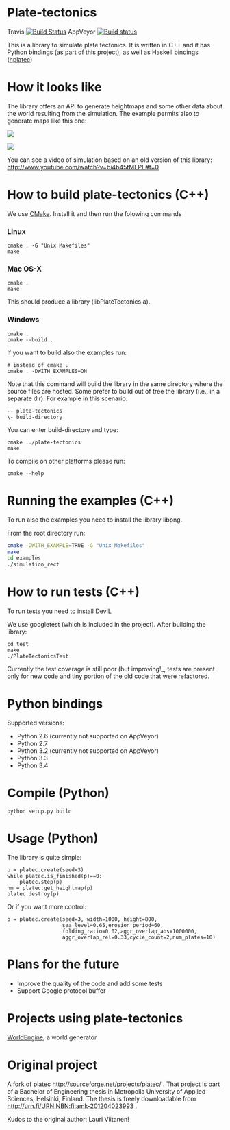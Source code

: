 Plate-tectonics
===============
Travis
[![Build Status](https://travis-ci.org/Mindwerks/plate-tectonics.svg?branch=master)](https://travis-ci.org/Mindweks/plate-tectonics)
AppVeyor
[![Build status](https://ci.appveyor.com/api/projects/status/siss20palcy6rbif?svg=true)](https://ci.appveyor.com/project/ftomassetti/plate-tectonics)


This is a library to simulate plate tectonics.
It is written in C++ and it has Python bindings (as part of this project), as well as Haskell bindings ([hplatec](http://github.com/ftomassetti/hplatec))

How it looks like
=================

The library offers an API to generate heightmaps and some other data about the world resulting from the simulation. The example permits also to generate maps like this one:

![](https://raw.githubusercontent.com/Mindwerks/plate-tectonics/master/screenshots/map_grayscale.png)

![](https://raw.githubusercontent.com/Mindwerks/plate-tectonics/master/screenshots/map_colors.png)

You can see a video of simulation based on an old version of this library: http://www.youtube.com/watch?v=bi4b45tMEPE#t=0

How to build plate-tectonics (C++)
==================================

We use [CMake](http://www.cmake.org/). Install it and then run the folowing commands

### Linux

```
cmake . -G "Unix Makefiles"
make
```

### Mac OS-X

```
cmake .
make
```

This should produce a library (libPlateTectonics.a).

### Windows

```
cmake .
cmake --build .
```

If you want to build also the examples run:

```
# instead of cmake .
cmake . -DWITH_EXAMPLES=ON
```

Note that this command will build the library in the same directory where the source files are hosted. Some prefer to build out of tree the library (i.e., in a separate dir). For example in this scenario:

```
-- plate-tectonics
\- build-directory
```

You can enter build-directory and type:

```
cmake ../plate-tectonics
make
```

To compile on other platforms please run:

```
cmake --help
```

Running the examples (C++)
==========================

To run also the examples you need to install the library libpng.

From the root directory run:

```bash
cmake -DWITH_EXAMPLE=TRUE -G "Unix Makefiles"
make
cd examples
./simulation_rect
```

How to run tests (C++)
======================

To run tests you need to install DevIL

We use googletest (which is included in the project). After building the library:

```
cd test
make
./PlateTectonicsTest
```

Currently the test coverage is still poor (but improving!_, tests are present only for new code and tiny portion of the old code that were refactored.

Python bindings
===============

Supported versions:
* Python 2.6 (currently not supported on AppVeyor)
* Python 2.7
* Python 3.2 (currently not supported on AppVeyor)
* Python 3.3
* Python 3.4

Compile (Python)
================

```
python setup.py build
```

Usage (Python)
==============

The library is quite simple:

    p = platec.create(seed=3)
    while platec.is_finished(p)==0:
        platec.step(p)
    hm = platec.get_heightmap(p)
    platec.destroy(p)


Or if you want more control:

    p = platec.create(seed=3, width=1000, height=800,
                      sea_level=0.65,erosion_period=60,
                      folding_ratio=0.02,aggr_overlap_abs=1000000,
                      aggr_overlap_rel=0.33,cycle_count=2,num_plates=10)

Plans for the future
====================

* Improve the quality of the code and add some tests
* Support Google protocol buffer

Projects using plate-tectonics
==============================

[WorldEngine](http://github.com/Mindwerks/worldengine), a world generator

Original project
================

A fork of platec http://sourceforge.net/projects/platec/ .
That project is part of a Bachelor of Engineering thesis in Metropolia University of Applied Sciences, Helsinki, Finland. The thesis is freely downloadable from http://urn.fi/URN:NBN:fi:amk-201204023993 .

Kudos to the original author: Lauri Viitanen!
